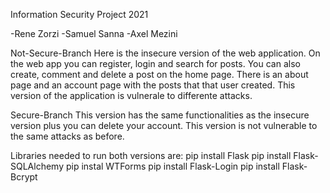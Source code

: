 Information Security Project 2021

-Rene Zorzi
-Samuel Sanna
-Axel Mezini

Not-Secure-Branch
Here is the insecure version of the web application. On the web app you can register, login and search for posts. 
You can also create, comment and delete a post on the home page. There is an about page and an account page with the posts that that user created.
This version of the application is vulnerale to differente attacks.

Secure-Branch
This version has the same functionalities as the insecure version plus you can delete your account. This version is not vulnerable to the same attacks as before.

Libraries needed to run both versions are:
pip install Flask
pip install Flask-SQLAlchemy
pip instal WTForms
pip install Flask-Login
pip install Flask-Bcrypt
